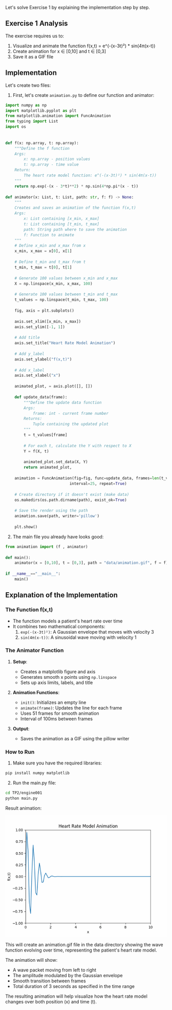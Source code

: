 Let's solve Exercise 1 by explaining the implementation step by step.

## Exercise 1 Analysis
The exercise requires us to:
1. Visualize and animate the function f(x,t) = e^(-(x-3t)²) * sin(4π(x-t))
2. Create animation for x ∈ [0,10] and t ∈ [0,3]
3. Save it as a GIF file

## Implementation

Let's create two files:

1. First, let's create `animation.py` to define our function and animator:

```python:TP2/engine001/animation/animation.py
import numpy as np
import matplotlib.pyplot as plt
from matplotlib.animation import FuncAnimation
from typing import List
import os


def f(x: np.array, t: np.array):
    """Define the f function
    Args:
        x: np.array - position values
        t: np.array - time value
    Return:
        The heart rate model function: e^(-(x-3t)²) * sin(4π(x-t))
    """
    return np.exp(-(x - 3*t)**2) * np.sin(4*np.pi*(x - t))

def animator(x: List, t: List, path: str, f: f) -> None:
    """
    Creates and saves an animation of the function f(x,t)
    Args:
        x: List containing [x_min, x_max]
        t: List containing [t_min, t_max]
        path: String path where to save the animation
        f: Function to animate
    """
    # Define x_min and x_max from x 
    x_min, x_max = x[0], x[1]

    # Define t_min and t_max from t
    t_min, t_max = t[0], t[1]

    # Generate 100 values between x_min and x_max
    X = np.linspace(x_min, x_max, 100)

    # Generate 100 values between t_min and t_max
    t_values = np.linspace(t_min, t_max, 100)

    fig, axis = plt.subplots()

    axis.set_xlim([x_min, x_max])
    axis.set_ylim([-1, 1])

    # Add title
    axis.set_title("Heart Rate Model Animation")

    # Add y_label
    axis.set_ylabel("f(x,t)")

    # Add x_label
    axis.set_xlabel("x")

    animated_plot, = axis.plot([], [])

    def update_data(frame):
        """Define the update data function
        Args: 
            frame: int - current frame number
        Returns:
            Tuple containing the updated plot
        """
        t = t_values[frame]

        # For each t, calculate the Y with respect to X
        Y = f(X, t)

        animated_plot.set_data(X, Y)
        return animated_plot,

    animation = FuncAnimation(fig=fig, func=update_data, frames=len(t_values), 
                            interval=25, repeat=True)

    # Create directory if it doesn't exist (make data)
    os.makedirs(os.path.dirname(path), exist_ok=True)

    # Save the render using the path
    animation.save(path, writer='pillow')

    plt.show()
```

2. The main file you already have looks good:

```python:TP2/engine001/main.py
from animation import (f , animator)

def main():
    animator(x = [0,10], t = [0,3], path = "data/animation.gif", f = f)

if __name__=="__main__":
    main()
```


## Explanation of the Implementation

### The Function f(x,t)
- The function models a patient's heart rate over time
- It combines two mathematical components:
  1. `exp(-(x-3t)²)`: A Gaussian envelope that moves with velocity 3
  2. `sin(4π(x-t))`: A sinusoidal wave moving with velocity 1

### The Animator Function
1. **Setup**:
   - Creates a matplotlib figure and axis
   - Generates smooth x points using `np.linspace`
   - Sets up axis limits, labels, and title

2. **Animation Functions**:
   - `init()`: Initializes an empty line
   - `animate(frame)`: Updates the line for each frame
   - Uses 51 frames for smooth animation
   - Interval of 100ms between frames

3. **Output**:
   - Saves the animation as a GIF using the pillow writer

### How to Run
1. Make sure you have the required libraries:
```bash
pip install numpy matplotlib
```

2. Run the main.py file:
```bash
cd TP2/engine001
python main.py
```

Result animation:

![Heart Rate Model Animation](TP2/engine001/data/animation.gif)

This will create an animation.gif file in the data directory showing the wave function evolving over time, representing the patient's heart rate model.

The animation will show:
- A wave packet moving from left to right
- The amplitude modulated by the Gaussian envelope
- Smooth transition between frames
- Total duration of 3 seconds as specified in the time range

The resulting animation will help visualize how the heart rate model changes over both position (x) and time (t).
